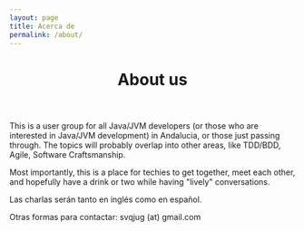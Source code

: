 ```yaml
---
layout: page
title: Acerca de
permalink: /about/
---
```

<header class="post-header">
<h1 class="post-title omeya_green_color" itemprop="name headline">About us</h1>  
</header>
This is a user group for all Java/JVM developers (or those who are interested in Java/JVM development) in Andalucia, or those just passing through.  The topics will probably overlap into other areas, like TDD/BDD, Agile, Software Craftsmanship.

Most importantly, this is a place for techies to get together, meet each other, and hopefully have a drink or two while having "lively" conversations.

Las charlas serán tanto en inglés como en español.  
 
Otras formas para contactar: 
svqjug (at) gmail.com
